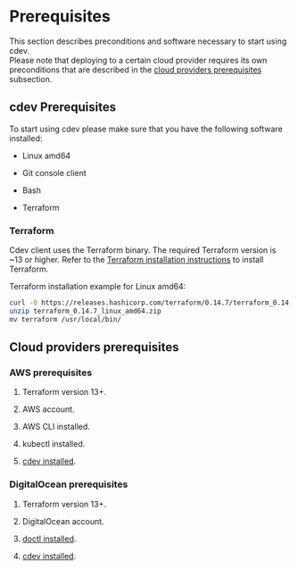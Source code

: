 # Prerequisites

This section describes preconditions and software necessary to start using cdev. <br> Please note that deploying to a certain cloud provider requires its own preconditions that are described in the [cloud providers prerequisites](#cloud-providers-prerequisites) subsection.

## cdev Prerequisites

To start using cdev please make sure that you have the following software installed:

* Linux amd64

* Git console client

* Bash

* Terraform

### Terraform

Cdev client uses the Terraform binary. The required Terraform version is ~13 or higher. Refer to the [Terraform installation instructions](https://www.terraform.io/downloads.html) to install Terraform.

Terraform installation example for Linux amd64:

```bash
curl -O https://releases.hashicorp.com/terraform/0.14.7/terraform_0.14.7_linux_amd64.zip
unzip terraform_0.14.7_linux_amd64.zip
mv terraform /usr/local/bin/
```

## Cloud providers prerequisites

### AWS prerequisites

1. Terraform version 13+.

2. AWS account.

3. AWS CLI installed.

4. kubectl installed.

5. [cdev installed](https://cluster.dev/installation/).

### DigitalOcean prerequisites

1. Terraform version 13+.

2. DigitalOcean account.

3. [doctl installed](https://docs.digitalocean.com/reference/doctl/how-to/install/).

4. [cdev installed](https://cluster.dev/installation/).
